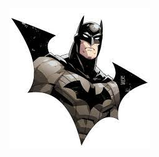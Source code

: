 ![batmanDC](https://github.com/Lautaro496/markdown-portfolio/blob/main/_includes/batman.png?raw=true)